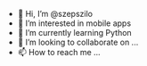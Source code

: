 - 👋 Hi, I’m @szepszilo
- 👀 I’m interested in mobile apps
- 🌱 I’m currently learning Python
- 💞️ I’m looking to collaborate on ...
- 📫 How to reach me ...

<!---
szepszilo/szepszilo is a ✨ special ✨ repository because its `README.md` (this file) appears on your GitHub profile.
You can click the Preview link to take a look at your changes.
--->
